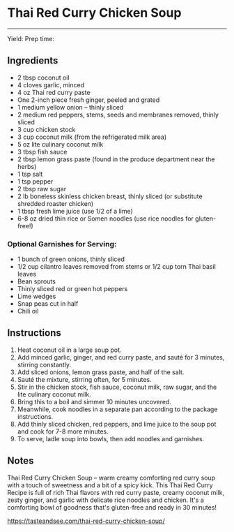# Thai Red Curry Chicken Soup
---
Yield:
Prep time:

## Ingredients
- 2 tbsp coconut oil
- 4 cloves garlic, minced
- 4 oz Thai red curry paste
- One 2-inch piece fresh ginger, peeled and grated
- 1 medium yellow onion – thinly sliced
- 2 medium red peppers, stems, seeds and membranes removed, thinly sliced
- 3 cup chicken stock
- 3 cup coconut milk (from the refrigerated milk area)
- 5 oz lite culinary coconut milk
- 3 tbsp fish sauce
- 2 tbsp lemon grass paste (found in the produce department near the herbs)
- 1 tsp salt
- 1 tsp pepper
- 2 tbsp raw sugar
- 2 lb boneless skinless chicken breast, thinly sliced (or substitute shredded roaster chicken)
- 1 tbsp fresh lime juice (use 1/2 of a lime)
- 6-8 oz dried thin rice or Somen noodles (use rice noodles for gluten-free!)

### Optional Garnishes for Serving:
- 1 bunch of green onions, thinly sliced
- 1/2 cup cilantro leaves removed from stems or 1/2 cup torn Thai basil leaves
- Bean sprouts
- Thinly sliced red or green hot peppers
- Lime wedges
- Snap peas cut in half
- Chili oil

## Instructions
1. Heat coconut oil in a large soup pot.
2. Add minced garlic, ginger, and red curry paste, and sauté for 3 minutes, stirring constantly.
3. Add sliced onions, lemon grass paste, and half of the salt.
4. Sauté the mixture, stirring often, for 5 minutes.
5. Stir in the chicken stock, fish sauce, coconut milk, raw sugar, and the lite culinary coconut milk.
6. Bring this to a boil and simmer 10 minutes uncovered.
7. Meanwhile, cook noodles in a separate pan according to the package instructions.
8. Add thinly sliced chicken, red peppers, and lime juice to the soup pot and cook for 7-8 more minutes.
9. To serve, ladle soup into bowls, then add noodles and garnishes.

## Notes
Thai Red Curry Chicken Soup – warm creamy comforting red curry soup with a touch of sweetness and a bit of a spicy kick.  This Thai Red Curry Recipe is full of rich Thai flavors with red curry paste, creamy coconut milk, zesty ginger, and garlic with delicate rice noodles and chicken. It's a comforting bowl of goodness that's gluten-free and ready in 30 minutes! 

https://tasteandsee.com/thai-red-curry-chicken-soup/
